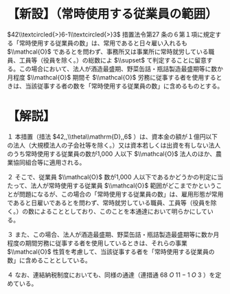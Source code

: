 # 【新設】（常時使用する従業員の範囲）

$42\\textcircled{>}6-1\\textcircled{>}3$ 措置法令第27 条の６第１項に規定する「常時使用する従業員の数」は、常用であると日々雇い入れるも $\\mathcal{O}$ であるとを問わず、事務所又は事業所に常時就労している職員、工員等（役員を除く。）の総数によ $\\supset$ て判定することに留意する。この場合において、法人が酒造最盛期、野菜缶詰・瓶詰製造最盛期等に数か月程度 $\\mathcal{O}$ 期間そ $\\mathcal{O}$ 労務に従事する者を使用するときは、当該従事する者の数を「常時使用する従業員の数」に含めるものとする。

# 【解説】

１ 本措置（措法 $42,,\\theta\\mathrm{D},,6$ ）は、資本金の額が１億円以下の法人（大規模法人の子会社等を除く。）又は資本若しくは出資を有しない法人のうち常時使用する従業員の数が1,000 人以下 $\\mathcal{O}$ 法人のほか、農業協同組合等に適用される。

２ そこで、従業員 $\\mathcal{O}$ 数が1,000 人以下であるかどうかの判定に当たって、法人が常時使用する従業員 $\\mathcal{O}$ 範囲がどこまでかということが問題になるが、この場合の「常時使用する従業員の数」は、雇用形態が常用であると日雇いであるとを問わず、常時就労している職員、工員等（役員を除く。）の数によることとしており、このことを本通達において明らかにしている。

３ また、この場合、法人が酒造最盛期、野菜缶詰・瓶詰製造最盛期等に数か月程度の期間労務に従事する者を使用しているときは、それらの事業 $\\mathcal{O}$ 性質を考慮して、当該従事する者を「常時使用する従業員の数」に含めることとしている。

４ なお、連結納税制度においても、同様の通達（連措通 $68\ O\ 11-1\ O\ 3$ ）を定めている。